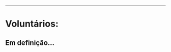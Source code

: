 ﻿---
layout: page-fullwidth
#meta_title: "Dúvidas? Entre em contato conosco"
subheadline: ""
#teaser: "Entre em contato conosco pelo e-mail #eres2020.Universidade Estadual de Maringá (UEM)@gmail.com"
permalink: "/voluntarios/"
header:
  image_fullwidth: banner_eres2020.png
---


<hr>

<h1>Voluntários:</h1>

<h2>Em definição...</h2>
